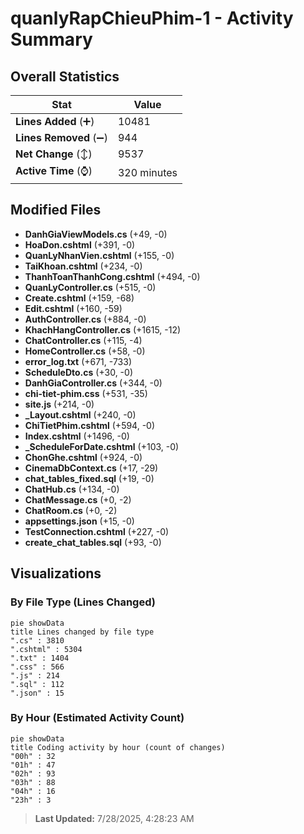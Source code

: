 # quanlyRapChieuPhim-1 - Activity Summary 

## Overall Statistics

| Stat                   | Value                                                             |
| ---------------------- | ----------------------------------------------------------------- |
| **Lines Added** (➕)   | 10481                                          |
| **Lines Removed** (➖) | 944                                        |
| **Net Change** (↕)    | 9537                |
| **Active Time** (⌚)   | 320 minutes |


## Modified Files
- **DanhGiaViewModels.cs** (+49, -0)
- **HoaDon.cshtml** (+391, -0)
- **QuanLyNhanVien.cshtml** (+155, -0)
- **TaiKhoan.cshtml** (+234, -0)
- **ThanhToanThanhCong.cshtml** (+494, -0)
- **QuanLyController.cs** (+515, -0)
- **Create.cshtml** (+159, -68)
- **Edit.cshtml** (+160, -59)
- **AuthController.cs** (+884, -0)
- **KhachHangController.cs** (+1615, -12)
- **ChatController.cs** (+115, -4)
- **HomeController.cs** (+58, -0)
- **error_log.txt** (+671, -733)
- **ScheduleDto.cs** (+30, -0)
- **DanhGiaController.cs** (+344, -0)
- **chi-tiet-phim.css** (+531, -35)
- **site.js** (+214, -0)
- **_Layout.cshtml** (+240, -0)
- **ChiTietPhim.cshtml** (+594, -0)
- **Index.cshtml** (+1496, -0)
- **_ScheduleForDate.cshtml** (+103, -0)
- **ChonGhe.cshtml** (+924, -0)
- **CinemaDbContext.cs** (+17, -29)
- **chat_tables_fixed.sql** (+19, -0)
- **ChatHub.cs** (+134, -0)
- **ChatMessage.cs** (+0, -2)
- **ChatRoom.cs** (+0, -2)
- **appsettings.json** (+15, -0)
- **TestConnection.cshtml** (+227, -0)
- **create_chat_tables.sql** (+93, -0)

## Visualizations

### By File Type (Lines Changed)

```mermaid
pie showData
title Lines changed by file type
".cs" : 3810
".cshtml" : 5304
".txt" : 1404
".css" : 566
".js" : 214
".sql" : 112
".json" : 15
```

### By Hour (Estimated Activity Count)

```mermaid
pie showData
title Coding activity by hour (count of changes)
"00h" : 32
"01h" : 47
"02h" : 93
"03h" : 88
"04h" : 16
"23h" : 3
```


> **Last Updated:** 7/28/2025, 4:28:23 AM